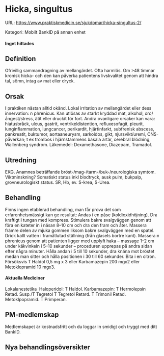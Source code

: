 # Hicka, singultus

URL: https://www.praktiskmedicin.se/sjukdomar/hicka-singultus-2/



Kategori: Mobilt BankID på annan enhet

#### Inget hittades

## Definition

Ofrivillig sammandragning av mellangärdet. Ofta harmlös. Om >48 timmar kronisk hicka- och den kan påverka patientens livskvalitet genom att hindra tal, sömn, intag av mat eller dryck.

## Orsak

I praktiken nästan alltid okänd. Lokal irritation av mellangärdet eller dess innervation: n phrenicus. Kan utlösas av starkt kryddad mat, alkohol, oro/ångest/stress, ätit eller druckit för fort. Andra ovanligare orsaker kan vara: hiatusbråck, ulcus, gastrit, ventrikeldistention, refluxesofagit, pleurit, lunginflammation, lungcancer, perikardit, hjärtinfarkt, subfrenisk abscess, pankreatit, buktumor, aortaaneurysm, sarkoidos, gikt, njursvikt/uremi, CNS-påverkan; t ex trombos i hjärnstammens basala artär, cerebral blödning, Wallenberg syndrom. Läkemedel: Dexamethasone, Diazepam, Tramadol.

## Utredning

EKG. Anamnes beträffande bröst-/mag-/tarm-/buk-/neurologiska symtom. Viktminskning? Somatiskt status inkl blodtryck, ausk pulm, bukpalp, grovneurologiskt status. SR, Hb, ev. S-krea, S-Urea.

## Behandling

Finns ingen etablerad behandling, man får prova det som erfarenhetsmässigt kan ge resultat: Andas i en påse (koldioxidhöjning). Dra kraftigt i tungan med kompress. Stimulera bakre svalgväggen genom att föra en kateter in i näsan 8–10 cm och dra den fram och åter. Massera främre delen av mjuka gommen liksom bakre svalgväggen med en spatel. Drick kallt vatten i framåtlutad ställning (från glasets bortre kant). Massera n phrenicus genom att patienten ligger med upplyft haka – massage 1–2 cm under käkvinkeln i 5–10 sekunder – proceduren upprepas på andra sidan efter några minuter. Hålla andan i 5 till 10 sekunder, dra knäna mot bröstet medan man sitter och hålla positionen i 30 till 60 sekunder. Bita i en citron.
Försöksvis T Haldol 0,5 mg x 3 eller Karbamazepin 200 mgx2 eller Metoklopramid 10 mgx3.

#### Aktuella Mediciner

Lokalanestetika 
Haloperidol: T Haldol.
Karbamazepin: T Hermolepsin Retad. Susp./T Tegretol T Tegretol Retard. T Trimonil Retad.
Metoklpopramid. T Primperan.

## PM-medlemskap

Medlemskapet är kostnadsfritt och du loggar in smidigt och tryggt med ditt BankID.

## Nya behandlingsöversikter

